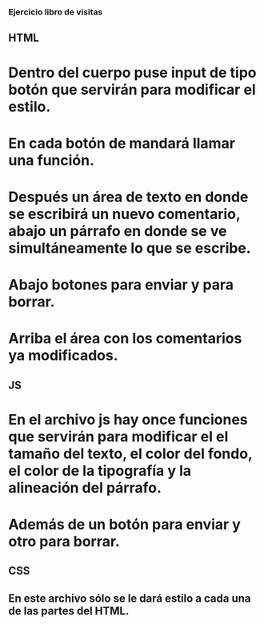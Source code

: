 ### Ejercicio libro de visitas

## HTML
# Dentro del cuerpo puse input de tipo botón que servirán para modificar el estilo.
# En cada botón de mandará llamar una función.
# Después un área de texto en donde se escribirá un nuevo comentario, abajo un párrafo en donde se ve simultáneamente lo que se escribe.
# Abajo botones para enviar y para borrar.
# Arriba el área con los comentarios ya modificados.

## JS
# En el archivo js hay once funciones que servirán para modificar el el tamaño del texto, el color del fondo, el color de la tipografía y la alineación del párrafo.
# Además de un botón para enviar y otro para borrar.

## CSS
## En este archivo sólo se le dará estilo a cada una de las partes del HTML.
